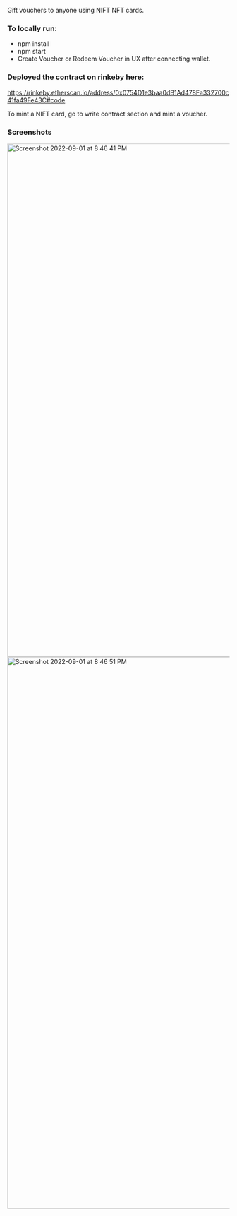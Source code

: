 Gift vouchers to anyone using NIFT NFT cards.

### To locally run:
- npm install
- npm start
- Create Voucher or Redeem Voucher in UX after connecting wallet.

### Deployed the contract on rinkeby here:
https://rinkeby.etherscan.io/address/0x0754D1e3baa0dB1Ad478Fa332700c41fa49Fe43C#code

To mint a NIFT card, go to write contract section and mint a voucher.

### Screenshots

<img width="1164" alt="Screenshot 2022-09-01 at 8 46 41 PM" src="https://user-images.githubusercontent.com/7895856/187951052-e2999b6b-9041-4f73-bfa6-0b06fea0397b.png">

<img width="1251" alt="Screenshot 2022-09-01 at 8 46 51 PM" src="https://user-images.githubusercontent.com/7895856/187951042-e344783d-e786-411e-b132-174dd49b9a1b.png">

